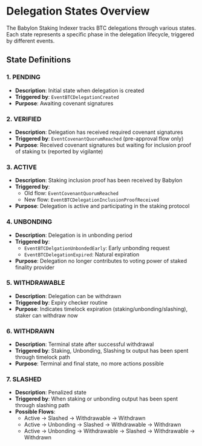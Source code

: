 # Delegation States Overview

The Babylon Staking Indexer tracks BTC delegations through various states. Each state represents a specific phase in the delegation lifecycle, triggered by different events.

## State Definitions

### 1. PENDING
- **Description**: Initial state when delegation is created
- **Triggered by**: `EventBTCDelegationCreated`
- **Purpose**: Awaiting covenant signatures

### 2. VERIFIED
- **Description**: Delegation has received required covenant signatures
- **Triggered by**: `EventCovenantQuorumReached` (pre-approval flow only)
- **Purpose**: Received covenant signatures but waiting for inclusion proof of staking tx (reported by vigilante)

### 3. ACTIVE
- **Description**: Staking inclusion proof has been received by Babylon
- **Triggered by**: 
  - Old flow: `EventCovenantQuorumReached`
  - New flow: `EventBTCDelegationInclusionProofReceived`
- **Purpose**: Delegation is active and participating in the staking protocol

### 4. UNBONDING
- **Description**: Delegation is in unbonding period
- **Triggered by**:
  - `EventBTCDelgationUnbondedEarly`: Early unbonding request
  - `EventBTCDelegationExpired`: Natural expiration
- **Purpose**: Delegation no longer contributes to voting power of staked finality provider

### 5. WITHDRAWABLE
- **Description**: Delegation can be withdrawn
- **Triggered by**: Expiry checker routine
- **Purpose**: Indicates timelock expiration (staking/unbonding/slashing), staker can withdraw now

### 6. WITHDRAWN
- **Description**: Terminal state after successful withdrawal
- **Triggered by**: Staking, Unbonding, Slashing tx output has been spent through timelock path
- **Purpose**: Terminal and final state, no more actions possible

### 7. SLASHED
- **Description**: Penalized state
- **Triggered by**: When staking or unbonding output has been spent through slashing path
- **Possible Flows**:
  - Active → Slashed → Withdrawable → Withdrawn
  - Active → Unbonding → Slashed → Withdrawable → Withdrawn
  - Active → Unbonding → Withdrawable → Slashed → Withdrawable → Withdrawn
